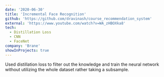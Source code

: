 ```yaml
---
date: '2020-06-30'
title: 'Incremental Face Recognition'
github: 'https://github.com/dravinash/course_recommendation_system'
external: 'https://www.youtube.com/watch?v=WA_zHBOXka8'
tech:
  - Distillation Loss
  - CNN
  - FaceNet
company: 'Brane'
showInProjects: true
---
```


Used distillation loss to filter out the knowledge and train the neural network without utilizing the whole dataset rather taking a subsample.
